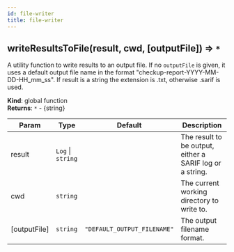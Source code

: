 ```yaml
---
id: file-writer
title: file-writer
---
```


<a name="writeResultsToFile"></a>

## writeResultsToFile(result, cwd, [outputFile]) ⇒ <code>\*</code>
A utility function to write results to an output file. If no `outputFile` is given,
it uses a default output file name in the format "checkup-report-YYYY-MM-DD-HH_mm_ss".
If result is a string the extension is .txt, otherwise .sarif is used.

**Kind**: global function  
**Returns**: <code>\*</code> - {string}  

| Param | Type | Default | Description |
| --- | --- | --- | --- |
| result | <code>Log</code> \| <code>string</code> |  | The result to be output, either a SARIF log or a string. |
| cwd | <code>string</code> |  | The current working directory to write to. |
| [outputFile] | <code>string</code> | <code>&quot;DEFAULT_OUTPUT_FILENAME&quot;</code> | The output filename format. |


